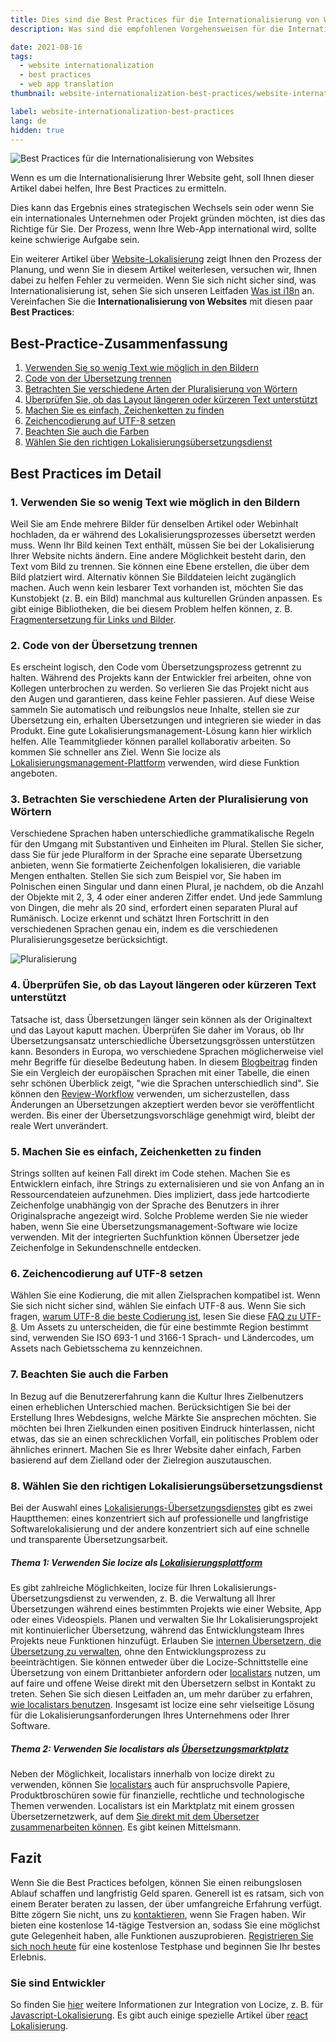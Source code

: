 ```yaml
---
title: Dies sind die Best Practices für die Internationalisierung von Webseiten
description: Was sind die empfohlenen Vorgehensweisen für die Internationalisierung von Webseiten?

date: 2021-08-16
tags:
  - website internationalization
  - best practices
  - web app translation
thumbnail: website-internationalization-best-practices/website-internationalization-best-practices.webp

label: website-internationalization-best-practices
lang: de
hidden: true
---
```


![Best Practices für die Internationalisierung von Websites](../website-internationalization-best-practices/website-internationalization-best-practices.webp "Best Practices für die Internationalisierung von Websites")


Wenn es um die Internationalisierung Ihrer Website geht, soll Ihnen dieser Artikel dabei helfen, Ihre Best Practices zu ermitteln.

Dies kann das Ergebnis eines strategischen Wechsels sein oder wenn Sie ein internationales Unternehmen oder Projekt gründen möchten, ist dies das Richtige für Sie. Der Prozess, wenn Ihre Web-App international wird, sollte keine schwierige Aufgabe sein.

Ein weiterer Artikel über <a href="../website-lokalisierung/" title="website localization">Website-Lokalisierung</a> zeigt Ihnen den Prozess der Planung, und wenn Sie in diesem Artikel weiterlesen, versuchen wir, Ihnen dabei zu helfen Fehler zu vermeiden. Wenn Sie sich nicht sicher sind, was Internationalisierung ist, sehen Sie sich unseren Leitfaden <a href="../was-ist-i18n/" title="what is i18n">Was ist i18n</a> an. Vereinfachen Sie die **Internationalisierung von Websites** mit diesen paar **Best Practices**:

## Best-Practice-Zusammenfassung
  1. [Verwenden Sie so wenig Text wie möglich in den Bildern](#little-text)
  2. [Code von der Übersetzung trennen](#separate)
  3. [Betrachten Sie verschiedene Arten der Pluralisierung von Wörtern](#plural)
  4. [Überprüfen Sie, ob das Layout längeren oder kürzeren Text unterstützt](#layout)
  5. [Machen Sie es einfach, Zeichenketten zu finden](#find)
  6. [Zeichencodierung auf UTF-8 setzen](#encoding)
  7. [Beachten Sie auch die Farben](#colors)
  8. [Wählen Sie den richtigen Lokalisierungsübersetzungsdienst](#service)


## Best Practices im Detail

### 1. Verwenden Sie so wenig Text wie möglich in den Bildern <a name="little-text"></a>
Weil Sie am Ende mehrere Bilder für denselben Artikel oder Webinhalt hochladen, da er während des Lokalisierungsprozesses übersetzt werden muss. Wenn Ihr Bild keinen Text enthält, müssen Sie bei der Lokalisierung Ihrer Website nichts ändern. Eine andere Möglichkeit besteht darin, den Text vom Bild zu trennen. Sie können eine Ebene erstellen, die über dem Bild platziert wird. Alternativ können Sie Bilddateien leicht zugänglich machen.
Auch wenn kein lesbarer Text vorhanden ist, möchten Sie das Kunstobjekt (z. B. ein Bild) manchmal aus kulturellen Gründen anpassen. Es gibt einige Bibliotheken, die bei diesem Problem helfen können, z. B. [Fragmentersetzung für Links und Bilder](https://github.com/i18next/i18nextify#fragment-replacement-for-links-and-images).

### 2. Code von der Übersetzung trennen <a name="separate"></a>
Es erscheint logisch, den Code vom Übersetzungsprozess getrennt zu halten. Während des Projekts kann der Entwickler frei arbeiten, ohne von Kollegen unterbrochen zu werden. So verlieren Sie das Projekt nicht aus den Augen und garantieren, dass keine Fehler passieren. Auf diese Weise sammeln Sie automatisch und reibungslos neue Inhalte, stellen sie zur Übersetzung ein, erhalten Übersetzungen und integrieren sie wieder in das Produkt.
Eine gute Lokalisierungsmanagement-Lösung kann hier wirklich helfen. Alle Teammitglieder können parallel kollaborativ arbeiten. So kommen Sie schneller ans Ziel.
Wenn Sie locize als <a href="https://locize.com/" title="Lokalisierungsmanagement-Plattform">Lokalisierungsmanagement-Plattform</a> verwenden, wird diese Funktion angeboten.

### 3. Betrachten Sie verschiedene Arten der Pluralisierung von Wörtern <a name="plural"></a>
Verschiedene Sprachen haben unterschiedliche grammatikalische Regeln für den Umgang mit Substantiven und Einheiten im Plural. Stellen Sie sicher, dass Sie für jede Pluralform in der Sprache eine separate Übersetzung anbieten, wenn Sie formatierte Zeichenfolgen lokalisieren, die variable Mengen enthalten. Stellen Sie sich zum Beispiel vor, Sie haben im Polnischen einen Singular und dann einen Plural, je nachdem, ob die Anzahl der Objekte mit 2, 3, 4 oder einer anderen Ziffer endet. Und jede Sammlung von Dingen, die mehr als 20 sind, erfordert einen separaten Plural auf Rumänisch. Locize erkennt und schätzt Ihren Fortschritt in den verschiedenen Sprachen genau ein, indem es die verschiedenen Pluralisierungsgesetze berücksichtigt.

![Pluralisierung](../website-internationalization-best-practices/locize_plurals.webp "Plurale")

### 4. Überprüfen Sie, ob das Layout längeren oder kürzeren Text unterstützt <a name="layout"></a>
Tatsache ist, dass Übersetzungen länger sein können als der Originaltext und das Layout kaputt machen. Überprüfen Sie daher im Voraus, ob Ihr Übersetzungsansatz unterschiedliche Übersetzungsgrössen unterstützen kann. Besonders in Europa, wo verschiedene Sprachen möglicherweise viel mehr Begriffe für dieselbe Bedeutung haben. In diesem <a href="https://www.inter-contact.de/en/blog/text-length-languages?dt=1629440931092" title="blog post">Blogbeitrag</a> finden Sie ein Vergleich der europäischen Sprachen mit einer Tabelle, die einen sehr schönen Überblick zeigt, "wie die Sprachen unterschiedlich sind". Sie können den <a href="https://docs.locize.com/whats-inside/review-workflow" title="Review-Workflow">Review-Workflow</a> verwenden, um sicherzustellen, dass Änderungen an Übersetzungen akzeptiert werden bevor sie veröffentlicht werden. Bis einer der Übersetzungsvorschläge genehmigt wird, bleibt der reale Wert unverändert.

### 5. Machen Sie es einfach, Zeichenketten zu finden <a name="find"></a>
Strings sollten auf keinen Fall direkt im Code stehen. Machen Sie es Entwicklern einfach, ihre Strings zu externalisieren und sie von Anfang an in Ressourcendateien aufzunehmen. Dies impliziert, dass jede hartcodierte Zeichenfolge unabhängig von der Sprache des Benutzers in ihrer Originalsprache angezeigt wird. Solche Probleme werden Sie nie wieder haben, wenn Sie eine Übersetzungsmanagement-Software wie locize verwenden. Mit der integrierten Suchfunktion können Übersetzer jede Zeichenfolge in Sekundenschnelle entdecken.

### 6. Zeichencodierung auf UTF-8 setzen <a name="encoding"></a>
Wählen Sie eine Kodierung, die mit allen Zielsprachen kompatibel ist. Wenn Sie sich nicht sicher sind, wählen Sie einfach UTF-8 aus. Wenn Sie sich fragen, [warum UTF-8 die beste Codierung ist](../is-your-software-ready-for-localization/#encoding), lesen Sie diese <a href="https://www.w3.org/International/questions/qa-choosing-encodings.en" title="FAQ zu UTF-8">FAQ zu UTF-8</a>. Um Assets zu unterscheiden, die für eine bestimmte Region bestimmt sind, verwenden Sie ISO 693-1 und 3166-1 Sprach- und Ländercodes, um Assets nach Gebietsschema zu kennzeichnen.

### 7. Beachten Sie auch die Farben <a name="colors"></a>
In Bezug auf die Benutzererfahrung kann die Kultur Ihres Zielbenutzers einen erheblichen Unterschied machen. Berücksichtigen Sie bei der Erstellung Ihres Webdesigns, welche Märkte Sie ansprechen möchten. Sie möchten bei Ihren Zielkunden einen positiven Eindruck hinterlassen, nicht etwas, das sie an einen schrecklichen Vorfall, ein politisches Problem oder ähnliches erinnert. Machen Sie es Ihrer Website daher einfach, Farben basierend auf dem Zielland oder der Zielregion auszutauschen.

### 8. Wählen Sie den richtigen Lokalisierungsübersetzungsdienst <a name="service"></a>
Bei der Auswahl eines <a href="https://locize.com/services.html" title="Lokalisierungs-Übersetzungsdienstes">Lokalisierungs-Übersetzungsdienstes</a> gibt es zwei Hauptthemen: eines konzentriert sich auf professionelle und langfristige Softwarelokalisierung und der andere konzentriert sich auf eine schnelle und transparente Übersetzungsarbeit.

##### Thema 1: Verwenden Sie locize als <a href="https://locize.com" title="Lokalisierungsplattform">Lokalisierungsplattform</a>
Es gibt zahlreiche Möglichkeiten, locize für Ihren Lokalisierungs-Übersetzungsdienst zu verwenden, z. B. die Verwaltung all Ihrer Übersetzungen während eines bestimmten Projekts wie einer Website, App oder eines Videospiels. Planen und verwalten Sie Ihr Lokalisierungsprojekt mit kontinuierlicher Übersetzung, während das Entwicklungsteam Ihres Projekts neue Funktionen hinzufügt. Erlauben Sie [internen Übersetzern, die Übersetzung zu verwalten](https://docs.locize.com/guides-tips-and-tricks/working-with-translators), ohne den Entwicklungsprozess zu beeinträchtigen. Sie können entweder über die Locize-Schnittstelle eine Übersetzung von einem Drittanbieter anfordern oder [localistars](https://localistars.com) nutzen, um auf faire und offene Weise direkt mit den Übersetzern selbst in Kontakt zu treten. Sehen Sie sich diesen Leitfaden an, um mehr darüber zu erfahren, <a href="https://docs.locize.com/guides-tips-and-tricks/working-with-translators/localistars" title="wie mit localistars zu integrieren">wie localistars benutzen</a>. Insgesamt ist locize eine sehr vielseitige Lösung für die Lokalisierungsanforderungen Ihres Unternehmens oder Ihrer Software.

##### Thema 2: Verwenden Sie localistars als <a href="https://localistars.com" title="Translation Marketplace">Übersetzungsmarktplatz</a>
Neben der Möglichkeit, localistars innerhalb von locize direkt zu verwenden, können Sie [localistars](https://localistars.com) auch für anspruchsvolle Papiere, Produktbroschüren sowie für finanzielle, rechtliche und technologische Themen verwenden. Localistars ist ein Marktplatz mit einem grossen Übersetzernetzwerk, auf dem [Sie direkt mit dem Übersetzer zusammenarbeiten können](https://localistars.com/translator). Es gibt keinen Mittelsmann.

## Fazit
Wenn Sie die Best Practices befolgen, können Sie einen reibungslosen Ablauf schaffen und langfristig Geld sparen. Generell ist es ratsam, sich von einem Berater beraten zu lassen, der über umfangreiche Erfahrung verfügt. Bitte zögern Sie nicht, uns zu [kontaktieren](mailto:support@locize.com), wenn Sie Fragen haben.
Wir bieten eine kostenlose 14-tägige Testversion an, sodass Sie eine möglichst gute Gelegenheit haben, alle Funktionen auszuprobieren. <a href="https://www.locize.app/register" title="Jetzt registrieren">Registrieren Sie sich noch heute</a> für eine kostenlose Testphase und beginnen Sie Ihr bestes Erlebnis.

### Sie sind Entwickler
So finden Sie [hier](https://docs.locize.com/integration/instrumenting-your-code) weitere Informationen zur Integration von Locize, z. B. für <a href="https://locize.com/javascript-localization.html" title="javascript localization">Javascript-Lokalisierung</a>. Es gibt auch einige spezielle Artikel über <a href="../react-i18next-de/" title="react Lokalisierung">react Lokalisierung</a>.

